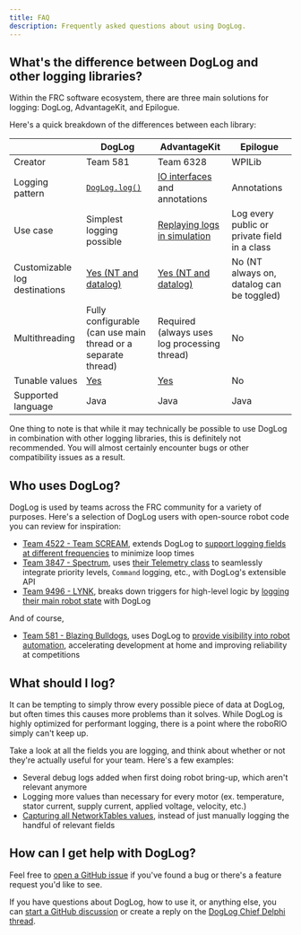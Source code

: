 ```yaml
---
title: FAQ
description: Frequently asked questions about using DogLog.
---
```


## What's the difference between DogLog and other logging libraries?

Within the FRC software ecosystem, there are three main solutions for logging: DogLog, AdvantageKit, and Epilogue.

Here's a quick breakdown of the differences between each library:

|                               | DogLog                                                                   | AdvantageKit                                                                                                             | Epilogue                                     |
| ----------------------------- | ------------------------------------------------------------------------ | ------------------------------------------------------------------------------------------------------------------------ | -------------------------------------------- |
| Creator                       | Team 581                                                                 | Team 6328                                                                                                                | WPILib                                       |
| Logging pattern               | [`DogLog.log()`](/getting-started/usage#logging)                         | [IO interfaces](https://docs.advantagekit.org/data-flow/recording-inputs/io-interfaces) and annotations                  | Annotations                                  |
| Use case                      | Simplest logging possible                                                | [Replaying logs in simulation](https://docs.advantagekit.org/getting-started/what-is-advantagekit/)                      | Log every public or private field in a class |
| Customizable log destinations | [Yes (NT and datalog)](/reference/configuring/#networktables-publishing) | [Yes (NT and datalog)](https://docs.advantagekit.org/getting-started/installation/existing-projects#robot-configuration) | No (NT always on, datalog can be toggled)    |
| Multithreading                | Fully configurable (can use main thread or a separate thread)            | Required (always uses log processing thread)                                                                             | No                                           |
| Tunable values                | [Yes](/guides/tunable-values)                                            | [Yes](https://docs.advantagekit.org/data-flow/recording-inputs/dashboard-inputs/)                                        | No                                           |
| Supported language            | Java                                                                     | Java                                                                                                                     | Java                                         |

One thing to note is that while it may technically be possible to use DogLog in combination with other logging libraries, this is definitely not recommended.
You will almost certainly encounter bugs or other compatibility issues as a result.

## Who uses DogLog?

DogLog is used by teams across the FRC community for a variety of purposes.
Here's a selection of DogLog users with open-source robot code you can review for inspiration:

- [Team 4522 - Team SCREAM](https://www.thebluealliance.com/team/4522), extends DogLog to [support logging fields at different frequencies](https://github.com/TeamSCREAMRobotics/4522_2025Competition/blob/5e15fb5ddbe254524759e0cf7a9c4714a160b48d/src/main/java/frc2025/logging/Logger.java) to minimize loop times
- [Team 3847 - Spectrum](https://www.thebluealliance.com/team/3847), uses [their Telemetry class](https://github.com/Spectrum3847/2025-Spectrum/blob/15fe02ad68d86d82df43b5a81ded2fdb2bf3036b/src/main/java/frc/spectrumLib/Telemetry.java) to seamlessly integrate priority levels, `Command` logging, etc., with DogLog's extensible API
- [Team 9496 - LYNK](https://www.thebluealliance.com/team/9496), breaks down triggers for high-level logic by [logging their main robot state](https://github.com/LynkRobotics/RobotCode2025/blob/747012aab2138378f4c0545704f1fb9f258a5350/src/main/java/frc/robot/subsystems/RobotState.java#L296-L301) with DogLog

And of course,

- [Team 581 - Blazing Bulldogs](https://www.thebluealliance.com/team/581), uses DogLog to [provide visibility into robot automation](https://github.com/team581/2024-offseason-bot/blob/4ba4c17f4e07bb44fb5cb433b1519f07246e390a/src/main/java/frc/robot/robot_manager/RobotManager.java#L415-L426), accelerating development at home and improving reliability at competitions

## What should I log?

It can be tempting to simply throw every possible piece of data at DogLog, but often times this causes more problems than it solves. While DogLog is highly optimized for performant logging, there is a point where the roboRIO simply can't keep up.

Take a look at all the fields you are logging, and think about whether or not they're actually useful for your team. Here's a few examples:

- Several debug logs added when first doing robot bring-up, which aren't relevant anymore
- Logging more values than necessary for every motor (ex. temperature, stator current, supply current, applied voltage, velocity, etc.)
- [Capturing all NetworkTables values](/reference/configuring#capture-networktables), instead of just manually logging the handful of relevant fields

## How can I get help with DogLog?

Feel free to [open a GitHub issue](https://github.com/jonahsnider/doglog/issues/new) if you've found a bug or there's a feature request you'd like to see.

If you have questions about DogLog, how to use it, or anything else, you can [start a GitHub discussion](https://github.com/jonahsnider/doglog/discussions/new?category=q-a) or create a reply on the [DogLog Chief Delphi thread](https://www.chiefdelphi.com/t/announcing-doglog-simpler-logging-for-frc/469056?u=jonahsnider).
